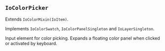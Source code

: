 ## `IoColorPicker`

Extends `IoColorMixin(IoItem)`.

Implements `IoColorSwatch`, `IoColorPanelSingleton` and `IoLayerSingleton`.

Input element for color picking. Expands a floating color panel when clicked or activated by keyboard.

<io-element-demo element="io-color-picker"
  properties='{"value": [1, 0.5, 0, 1]}'
  config='{"value": ["io-color-vector"]}
'></io-element-demo>